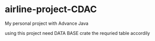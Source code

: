 # airline-project-CDAC
My personal project with Advance Java 

using this project need DATA BASE crate the requried table accordily 

